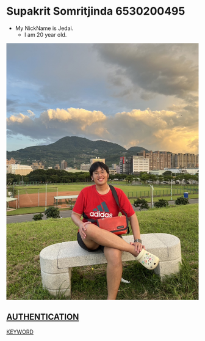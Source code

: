 # Supakrit Somritjinda 6530200495
- My NickName is Jedai.
    - I am 20 year old.

![alt text](./assets/Jedai.JPG)

[AUTHENTICATION](authentication)
--------------------------------
[KEYWORD](keyword)


